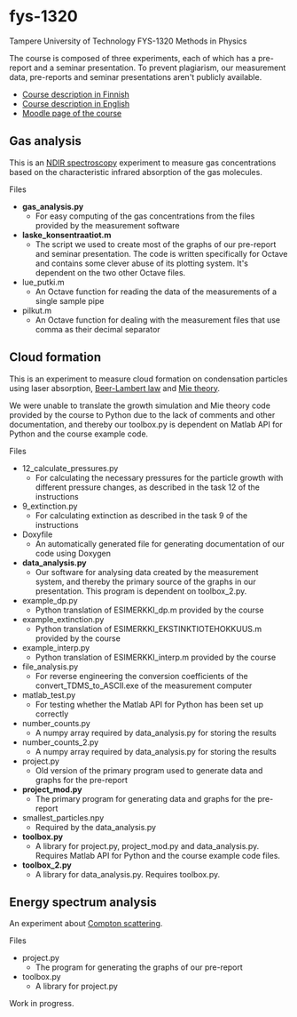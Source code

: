 # fys-1320
Tampere University of Technology FYS-1320 Methods in Physics

The course is composed of three experiments, each of which has a pre-report and a seminar presentation. To prevent plagiarism, our measurement data, pre-reports and seminar presentations aren't publicly available.

- [Course description in Finnish](http://www.tut.fi/opinto-opas/wwwoppaat/opas2016-2017/perus/laitokset/Fysiikka/FYS-1320.html)
- [Course description in English](http://www.tut.fi/opinto-opas/wwwoppaat/opas2016-2017/kv/laitokset/Fysiikka/FYS-1326.html)
- [Moodle page of the course](https://moodle2.tut.fi/course/view.php?id=7583)


## Gas analysis
This is an [NDIR spectroscopy](https://en.wikipedia.org/wiki/Nondispersive_infrared_sensor) experiment to measure gas concentrations based on the characteristic infrared absorption of the gas molecules.

Files
- **gas_analysis.py**
  - For easy computing of the gas concentrations from the files provided by the measurement software
- **laske_konsentraatiot.m**
  - The script we used to create most of the graphs of our pre-report and seminar presentation. The code is written specifically for Octave and contains some clever abuse of its plotting system. It's dependent on the two other Octave files.
- lue_putki.m
  - An Octave function for reading the data of the measurements of a single sample pipe
- pilkut.m
  - An Octave function for dealing with the measurement files that use comma as their decimal separator

## Cloud formation
This is an experiment to measure cloud formation on condensation particles using laser absorption, [Beer-Lambert law](https://en.wikipedia.org/wiki/Beer%E2%80%93Lambert_law) and [Mie theory](https://en.wikipedia.org/wiki/Mie_scattering).

We were unable to translate the growth simulation and Mie theory code provided by the course to Python due to the lack of comments and other documentation, and thereby our toolbox.py is dependent on Matlab API for Python and the course example code.

Files
- 12_calculate_pressures.py
  - For calculating the necessary pressures for the particle growth with different pressure changes, as described in the task 12 of the instructions
- 9_extinction.py
  - For calculating extinction as described in the task 9 of the instructions
- Doxyfile
  - An automatically generated file for generating documentation of our code using Doxygen
- **data_analysis.py**
  - Our software for analysing data created by the measurement system, and thereby the primary source of the graphs in our presentation. This program is dependent on toolbox_2.py.
- example_dp.py
  - Python translation of ESIMERKKI_dp.m provided by the course
- example_extinction.py
  - Python translation of ESIMERKKI_EKSTINKTIOTEHOKKUUS.m provided by the course
- example_interp.py
  - Python translation of ESIMERKKI_interp.m provided by the course
- file_analysis.py
  - For reverse engineering the conversion coefficients of the convert_TDMS_to_ASCII.exe of the measurement computer
- matlab_test.py
  - For testing whether the Matlab API for Python has been set up correctly
- number_counts.py
  - A numpy array required by data_analysis.py for storing the results
- number_counts_2.py
  - A numpy array required by data_analysis.py for storing the results
- project.py
  - Old version of the primary program used to generate data and graphs for the pre-report
- **project_mod.py**
  - The primary program for generating data and graphs for the pre-report
- smallest_particles.npy
  - Required by the data_analysis.py
- **toolbox.py**
  - A library for project.py, project_mod.py and data_analysis.py. Requires Matlab API for Python and the course example code files.
- **toolbox_2.py**
  - A library for data_analysis.py. Requires toolbox.py.

## Energy spectrum analysis
An experiment about [Compton scattering](https://en.wikipedia.org/wiki/Compton_scattering).

Files
- project.py
  - The program for generating the graphs of our pre-report
- toolbox.py
  - A library for project.py

Work in progress.
